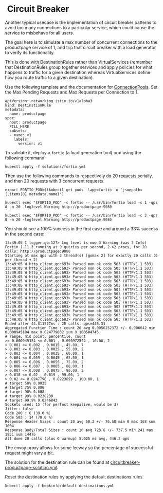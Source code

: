 #  Circuit Breaker

Another typical usecase is the implementation of circuit breaker patterns to avoid too many connections to a particular service, which could cause the service to misbehave for all users.

The goal here is to simulate a max number of concurrent connections to the productpage service of 1, and trip that circuit breaker with a load generator to verify its functionality. 

This is done with DestinationRules rather than VirtualServices (remember that DestinationRules group together services and apply policies for what happens to traffic for a given destination whereas VirtualServices define how you route traffic to a given destination).

Use the following template and the documentation for [ConnectionPools](https://istio.io/latest/docs/reference/config/networking/destination-rule/#ConnectionPoolSettings). Set the Max Pending Requests and Max Requests per Connection to 1.

```
apiVersion: networking.istio.io/v1alpha3
kind: DestinationRule
metadata:
  name: productpage
spec:
  host: productpage
  FILL_HERE
  subsets:
  - name: v1
    labels:
      version: v1
```

To validate it, deploy a `fortio` (a load generation tool) pod using the following command: 

```
kubectl apply -f solutions/fortio.yml
```

Then use the following commands to respectively do 20 requests serially, and then 20 requests with 3 concurrent requests.

```
export FORTIO_POD=$(kubectl get pods -lapp=fortio -o 'jsonpath={.items[0].metadata.name}')

kubectl exec "$FORTIO_POD" -c fortio -- /usr/bin/fortio load -c 1 -qps 0 -n 20 -loglevel Warning http://productpage:9080

kubectl exec "$FORTIO_POD" -c fortio -- /usr/bin/fortio load -c 3 -qps 0 -n 20 -loglevel Warning http://productpage:9080

```

You should see a 100% success in the first case and around a 33% success in the second case:

```
13:49:05 I logger.go:127> Log level is now 3 Warning (was 2 Info)
Fortio 1.11.3 running at 0 queries per second, 2->2 procs, for 20 calls: http://productpage:9080
Starting at max qps with 3 thread(s) [gomax 2] for exactly 20 calls (6 per thread + 2)
13:49:05 W http_client.go:693> Parsed non ok code 503 (HTTP/1.1 503)
13:49:05 W http_client.go:693> Parsed non ok code 503 (HTTP/1.1 503)
13:49:05 W http_client.go:693> Parsed non ok code 503 (HTTP/1.1 503)
13:49:05 W http_client.go:693> Parsed non ok code 503 (HTTP/1.1 503)
13:49:05 W http_client.go:693> Parsed non ok code 503 (HTTP/1.1 503)
13:49:05 W http_client.go:693> Parsed non ok code 503 (HTTP/1.1 503)
13:49:05 W http_client.go:693> Parsed non ok code 503 (HTTP/1.1 503)
13:49:05 W http_client.go:693> Parsed non ok code 503 (HTTP/1.1 503)
13:49:05 W http_client.go:693> Parsed non ok code 503 (HTTP/1.1 503)
13:49:05 W http_client.go:693> Parsed non ok code 503 (HTTP/1.1 503)
13:49:05 W http_client.go:693> Parsed non ok code 503 (HTTP/1.1 503)
13:49:05 W http_client.go:693> Parsed non ok code 503 (HTTP/1.1 503)
13:49:05 W http_client.go:693> Parsed non ok code 503 (HTTP/1.1 503)
13:49:05 W http_client.go:693> Parsed non ok code 503 (HTTP/1.1 503)
Ended after 44.811527ms : 20 calls. qps=446.31
Aggregated Function Time : count 20 avg 0.0050252372 +/- 0.006042 min 0.000945184 max 0.024779832 sum 0.100504745
# range, mid point, percentile, count
>= 0.000945184 <= 0.001 , 0.000972592 , 10.00, 2
> 0.001 <= 0.002 , 0.0015 , 45.00, 7
> 0.002 <= 0.003 , 0.0025 , 55.00, 2
> 0.003 <= 0.004 , 0.0035 , 60.00, 1
> 0.004 <= 0.005 , 0.0045 , 65.00, 1
> 0.005 <= 0.006 , 0.0055 , 75.00, 2
> 0.006 <= 0.007 , 0.0065 , 80.00, 1
> 0.007 <= 0.008 , 0.0075 , 90.00, 2
> 0.018 <= 0.02 , 0.019 , 95.00, 1
> 0.02 <= 0.0247798 , 0.0223899 , 100.00, 1
# target 50% 0.0025
# target 75% 0.006
# target 90% 0.008
# target 99% 0.0238239
# target 99.9% 0.0246842
Sockets used: 15 (for perfect keepalive, would be 3)
Jitter: false
Code 200 : 6 (30.0 %)
Code 503 : 14 (70.0 %)
Response Header Sizes : count 20 avg 50.2 +/- 76.68 min 0 max 168 sum 1004
Response Body/Total Sizes : count 20 avg 723.8 +/- 737.5 min 241 max 1851 sum 14476
All done 20 calls (plus 0 warmup) 5.025 ms avg, 446.3 qps
```

The envoy proxy allows for some leeway so the percentage of successful request might vary a bit.

The solution for the destination rule can be found at [circuitbreaker-productpage-solution.yml](../solutions/circuitbreaker-productpage-solution.yml).

Reset the destination rules by applying the default destinations rules.

```
kubectl apply -f bookinfo/default-destinations.yml
```